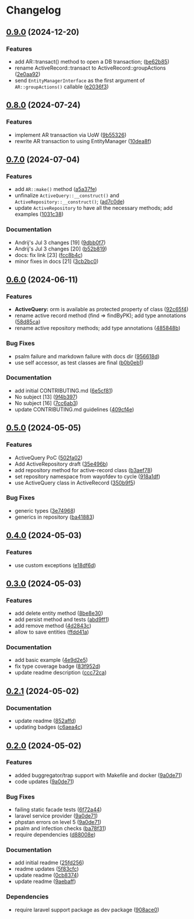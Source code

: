 # Changelog

## [0.9.0](https://github.com/cycle/active-record/compare/v0.8.0...v0.9.0) (2024-12-20)


### Features

* add AR::transact() method to open a DB transaction; ([be62b85](https://github.com/cycle/active-record/commit/be62b85a503ad5cc818e6d3046ee14c9e7d55353))
* rename ActiveRecord::transact to ActiveRecord::groupActions ([2e0aa92](https://github.com/cycle/active-record/commit/2e0aa92915e82521aa511b707d47af068613c2c7))
* send `EntityManagerInterface` as the first argument of `AR::groupActions()` callable ([e2036f3](https://github.com/cycle/active-record/commit/e2036f392daf69e9bbebac2633b9ed6559465f7a))

## [0.8.0](https://github.com/cycle/active-record/compare/v0.7.0...v0.8.0) (2024-07-24)


### Features

* implement AR transaction via UoW ([9b55326](https://github.com/cycle/active-record/commit/9b553264043c1d77a84b168c3cfc8546f17299f0))
* rewrite AR transaction to using EntityManager ([10dea8f](https://github.com/cycle/active-record/commit/10dea8ff5f2802db69e309ccd3db094bc433ddab))

## [0.7.0](https://github.com/cycle/active-record/compare/v0.6.0...v0.7.0) (2024-07-04)


### Features

* add `AR::make()` method ([a5a37fe](https://github.com/cycle/active-record/commit/a5a37feefdeba121d65f3545e0856835d8d1b5cc))
* unfinalize `ActiveQuery::__construct()` and `ActiveRepository::__construct()`; ([ad7c0de](https://github.com/cycle/active-record/commit/ad7c0dec619762b8bad82803c666e511e09aea88))
* update `ActiveRepository` to have all the necessary methods; add examples ([1031c38](https://github.com/cycle/active-record/commit/1031c3895533a5b9d16300d4d2140c5ae55253fa))


### Documentation

* Andrij's Jul 3 changes [19] ([9dbb0f7](https://github.com/cycle/active-record/commit/9dbb0f7f60933225e4239a1876df60658e6c681b))
* Andrij's Jul 3 changes [20] ([b52b819](https://github.com/cycle/active-record/commit/b52b8194c043feb73f367224e5f71c337b03d488))
* docs: fix link [23] ([fcc8b4c](https://github.com/cycle/active-record/commit/fcc8b4c0b641fec082e36d534558de4205158839))
* minor fixes in docs [21] ([3cb2bc0](https://github.com/cycle/active-record/commit/3cb2bc015eb1ec934472c7bb0c348c9c981c9e49))

## [0.6.0](https://github.com/cycle/active-record/compare/v0.5.0...v0.6.0) (2024-06-11)


### Features

* **ActiveQuery:** orm is available as protected property of class ([92c65f4](https://github.com/cycle/active-record/commit/92c65f4c6a84112fa772a5c691081be5f780df9f))
* rename active record method (find =&gt; findByPK); add type annotations ([58d85ca](https://github.com/cycle/active-record/commit/58d85ca5afdebf183067e0efcf51f299b207f70d))
* rename active repository methods; add type annotations ([485848b](https://github.com/cycle/active-record/commit/485848b09f83f0e757b08e343a2f0f81b86ae142))


### Bug Fixes

* psalm failure and markdown failure with docs dir ([956618d](https://github.com/cycle/active-record/commit/956618dc9db40da396508f52cf3824d5e3ba1b45))
* use self accessor, as test classes are final ([b0b0eb1](https://github.com/cycle/active-record/commit/b0b0eb128fbdd43de8f395f716677c261387ec6b))


### Documentation

* add initial CONTRIBUTING.md ([6e5cf81](https://github.com/cycle/active-record/commit/6e5cf81de3447d39cfe4836a0aad6f03ddb37f85))
* No subject [13] ([9f4b397](https://github.com/cycle/active-record/commit/9f4b3972b7f1d7e507a2a2003b08ac3a7b12b00a))
* No subject [16] ([7cc6ab3](https://github.com/cycle/active-record/commit/7cc6ab35da9ba0e7f80b96dd82d3ce4c2937681f))
* update CONTRIBUTING.md guidelines ([409cf4e](https://github.com/cycle/active-record/commit/409cf4ec4ee9a2b98ef0bb04b8b1814e3acaeee2))

## [0.5.0](https://github.com/cycle/active-record/compare/v0.4.0...v0.5.0) (2024-05-05)


### Features

* ActiveQuery PoC ([502fa02](https://github.com/cycle/active-record/commit/502fa02202f31f253e5a7a279832a52486911ade))
* Add ActiveRepository draft ([35e496b](https://github.com/cycle/active-record/commit/35e496b10b2218e5da22d88a018f20c0ac301d1e))
* add repository method for active-record class ([b3aef78](https://github.com/cycle/active-record/commit/b3aef78f4a5317240391d65c6e34349ccf1d4d34))
* set repository namespace from wayofdev to cycle ([918a1df](https://github.com/cycle/active-record/commit/918a1df419df7077ea33b47c0ab2fd0f1de8b46d))
* use ActiveQuery class in ActiveRecord ([350b9f5](https://github.com/cycle/active-record/commit/350b9f5007030befed2b80b63d42c6ccaa17419b))


### Bug Fixes

* generic types ([3e74968](https://github.com/cycle/active-record/commit/3e749683507f34f69c449c600bce70ac9dd4ed5d))
* generics in repository ([ba41883](https://github.com/cycle/active-record/commit/ba41883ae151ad6548eb9f82468b3cb2ebe3ffa2))

## [0.4.0](https://github.com/wayofdev/active-record/compare/v0.3.0...v0.4.0) (2024-05-03)


### Features

* use custom exceptions ([e18df6d](https://github.com/wayofdev/active-record/commit/e18df6de1265546fe516b720f9272bbcffedeb85))

## [0.3.0](https://github.com/wayofdev/active-record/compare/v0.2.1...v0.3.0) (2024-05-03)


### Features

* add delete entity method ([8be8e30](https://github.com/wayofdev/active-record/commit/8be8e305e19b5f00ea075273e6ec2eb4d466f8b9))
* add persist method and tests ([abd9ff1](https://github.com/wayofdev/active-record/commit/abd9ff1d6dd6733d885e61f5513c089302c83065))
* add remove method ([4d2843c](https://github.com/wayofdev/active-record/commit/4d2843c3685e9f35fe61b784fd62a4b512707cd2))
* allow to save entities ([ffdd41a](https://github.com/wayofdev/active-record/commit/ffdd41adda638d5dea3516029bcef0c604d9d193))


### Documentation

* add basic example ([4e9d2e5](https://github.com/wayofdev/active-record/commit/4e9d2e54444afa2dec5de3e958bbea1bad5217c0))
* fix type coverage badge ([83f952d](https://github.com/wayofdev/active-record/commit/83f952df2c391633e4873ed82103791244baebe6))
* update readme description ([ccc72ca](https://github.com/wayofdev/active-record/commit/ccc72cab99284457d00a31988dd2e0a7cae36d7b))

## [0.2.1](https://github.com/wayofdev/active-record/compare/v0.2.0...v0.2.1) (2024-05-02)


### Documentation

* update readme ([852affd](https://github.com/wayofdev/active-record/commit/852affda822ce8101819407c40d8d5a7229b96e8))
* updating badges ([c6aea4c](https://github.com/wayofdev/active-record/commit/c6aea4c3b02a7b494d3620954889eb58c90fdbe9))

## [0.2.0](https://github.com/wayofdev/active-record/compare/v0.1.0...v0.2.0) (2024-05-02)


### Features

* added buggregator/trap support with Makefile and docker ([9a0de71](https://github.com/wayofdev/active-record/commit/9a0de7197c63cecb68460672f9dbce24d5db5bc0))
* code updates ([9a0de71](https://github.com/wayofdev/active-record/commit/9a0de7197c63cecb68460672f9dbce24d5db5bc0))


### Bug Fixes

* failing static facade tests ([6f72a44](https://github.com/wayofdev/active-record/commit/6f72a448dd345cd5d2d5a4baf6b1410855c136d2))
* laravel service provider ([9a0de71](https://github.com/wayofdev/active-record/commit/9a0de7197c63cecb68460672f9dbce24d5db5bc0))
* phpstan errors on level 5 ([9a0de71](https://github.com/wayofdev/active-record/commit/9a0de7197c63cecb68460672f9dbce24d5db5bc0))
* psalm and infection checks ([ba78f31](https://github.com/wayofdev/active-record/commit/ba78f31edbdcc3800a3ea57bb3d708ec8e8c277f))
* require dependencies ([d88008e](https://github.com/wayofdev/active-record/commit/d88008e315f1479a657980a571601edd5fe5cfc7))


### Documentation

* add initial readme ([25fd256](https://github.com/wayofdev/active-record/commit/25fd2563e291c6e9fe2162274b8662231bb529b3))
* readme updates ([5f83cfc](https://github.com/wayofdev/active-record/commit/5f83cfc58bc0672e518ae68ecf86deacded48084))
* update readme ([0cb8374](https://github.com/wayofdev/active-record/commit/0cb837475719c7ce9f2d23654711f71a55e49865))
* update readme ([9aebaff](https://github.com/wayofdev/active-record/commit/9aebaffa4cd5bebc83057c84cc17faaa34de1716))


### Dependencies

* require laravel support package as dev package ([908ace0](https://github.com/wayofdev/active-record/commit/908ace0a6e54e2d45431447a887c9aa718c6f214))
